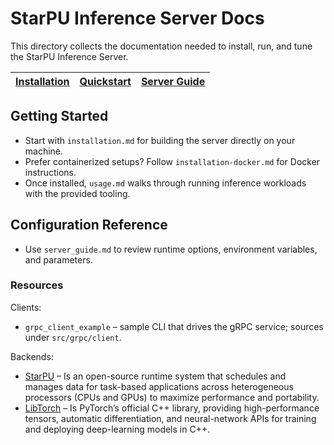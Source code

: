 # StarPU Inference Server Docs

This directory collects the documentation needed to install, run, and tune the StarPU Inference Server.

| [Installation](./installation.md) | [Quickstart](./quickstart.md) | [Server Guide](./server_guide.md) |
| --- | --- | --- |

## Getting Started

- Start with `installation.md` for building the server directly on your machine.
- Prefer containerized setups? Follow `installation-docker.md` for Docker instructions.
- Once installed, `usage.md` walks through running inference workloads with the provided tooling.

## Configuration Reference

- Use `server_guide.md` to review runtime options, environment variables, and parameters.

### Resources

Clients:

- `grpc_client_example` – sample CLI that drives the gRPC service; sources under `src/grpc/client`.

Backends:

- [StarPU](https://starpu.gitlabpages.inria.fr/) – Is an open-source runtime system that schedules and manages data for task-based applications across heterogeneous processors (CPUs and GPUs) to maximize performance and portability.
- [LibTorch](https://pytorch.org/cppdocs/) – Is PyTorch’s official C++ library, providing high-performance tensors, automatic differentiation, and neural-network APIs for training and deploying deep-learning models in C++.
